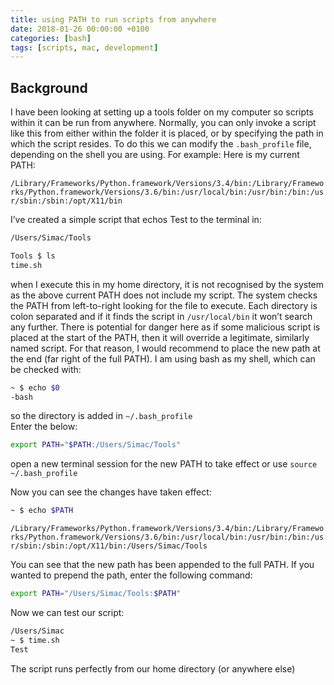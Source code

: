 ```yaml
---
title: using PATH to run scripts from anywhere
date: 2018-01-26 00:00:00 +0100
categories: [bash]
tags: [scripts, mac, development]
---
```



## Background

I have been looking at setting up a tools folder on my computer so scripts within it can be run from anywhere.
Normally, you can only invoke a script like this from either within the folder it is placed, or by specifying the path in which the script resides.
To do this we can modify the ``` .bash_profile ``` file, depending on the shell you are using.
For example:
Here is my current PATH:

```/Library/Frameworks/Python.framework/Versions/3.4/bin:/Library/Frameworks/Python.framework/Versions/3.6/bin:/usr/local/bin:/usr/bin:/bin:/usr/sbin:/sbin:/opt/X11/bin ```


I’ve created a simple script that echos Test to the terminal in:

```bash
/Users/Simac/Tools

Tools $ ls
time.sh
```

when I execute this in my home directory, it is not recognised by the system as the above current PATH does not include my script.
The system checks the PATH from left-to-right looking for the file to execute. Each directory is colon separated and if it finds the script in ``` /usr/local/bin ``` it won’t search any further. There is potential for danger here as if some malicious script is placed at the start of the PATH, then it will override a legitimate, similarly named script. For that reason, I would recommend to place the new path at the end (far right of the full PATH).
I am using bash as my shell, which can be checked with:

```bash
~ $ echo $0
-bash
```

so the directory is added in ```~/.bash_profile```  
Enter the below:
```bash
export PATH="$PATH:/Users/Simac/Tools"
```

open a new terminal session for the new PATH to take effect or use ```source ~/.bash_profile```


Now you can see the changes have taken effect:
```bash
~ $ echo $PATH
```
```/Library/Frameworks/Python.framework/Versions/3.4/bin:/Library/Frameworks/Python.framework/Versions/3.6/bin:/usr/local/bin:/usr/bin:/bin:/usr/sbin:/sbin:/opt/X11/bin:/Users/Simac/Tools ```

You can see that the new path has been appended to the full PATH.
If you wanted to prepend the path, enter the following command:
```bash
export PATH="/Users/Simac/Tools:$PATH"
```

Now we can test our script:
```bash
/Users/Simac
~ $ time.sh
Test
```


The script runs perfectly from our home directory (or anywhere else)
